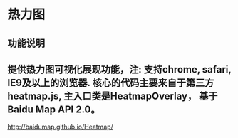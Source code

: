 热力图
======================
功能说明
---------------------------
提供热力图可视化展现功能，注: 支持chrome, safari, IE9及以上的浏览器. 核心的代码主要来自于第三方heatmap.js, 主入口类是HeatmapOverlay， 基于Baidu Map API 2.0。
----------------------
http://baidumap.github.io/Heatmap/
